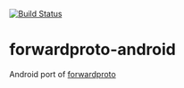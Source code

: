 [![Build Status](https://travis-ci.com/Immueggpain/forwardproto-android.svg?branch=master)](https://travis-ci.com/Immueggpain/forwardproto-android)

# forwardproto-android

Android port of [forwardproto](https://github.com/Immueggpain/forwardproto)
